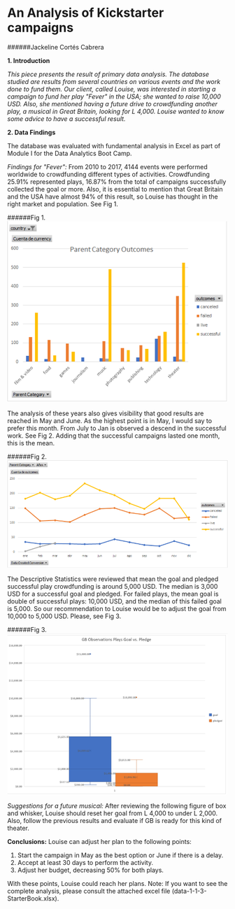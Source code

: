# An Analysis of Kickstarter campaigns
######Jackeline Cortés Cabrera

**1. Introduction**

_This piece presents the result of primary data analysis. The database studied are results from several countries on various events and the work done to fund them. Our client, called Louise, was interested in starting a campaign to fund her play "Fever" in the USA; she wanted to raise 10,000 USD. Also, she mentioned having a future drive to crowdfunding another play, a musical in Great Britain, looking for L 4,000. Louise wanted to know some advice to have a successful result._

**2. Data Findings**

The database was evaluated with fundamental analysis in Excel as part of Module I for the Data Analytics Boot Camp. 

_Findings for "Fever":_
From 2010 to 2017, 4144 events were performed worldwide to crowdfunding different types of activities. Crowdfunding 25.91% represented plays, 16.87% from the total of campaigns successfully collected the goal or more. Also, it is essential to mention that Great Britain and the USA have almost 94% of this result, so Louise has thought in the right market and population. See Fig 1.

######Fig 1.
![image_name](https://github.com/JackieCortes/kickstarter-analysis/blob/main/Fig1_ParentCategoryOutocome.png)

The analysis of these years also gives visibility that good results are reached in May and June. As the highest point is in May, I would say to prefer this month. From July to Jan is observed a descend in the successful work. See Fig 2.
Adding that the successful campaigns lasted one month, this is the mean. 

######Fig 2.
![image_name](https://github.com/JackieCortes/kickstarter-analysis/blob/main/Fig2_Outcomes_Based_on_Launched_Date.png)

The Descriptive Statistics were reviewed that mean the goal and pledged successful play crowdfunding is around 5,000 USD. The median is 3,000 USD for a successful goal and pledged. For failed plays, the mean goal is double of successful plays: 10,000 USD, and the median of this failed goal is 5,000. So our recommendation to Louise would be to adjust the goal from 10,000 to 5,000 USD. Please, see Fig 3.

######Fig 3.
![image_name](https://github.com/JackieCortes/kickstarter-analysis/blob/main/Fig3_GB_Results.png)

_Suggestions for a future musical:_
After reviewing the following figure of box and whisker, Louise should reset her goal from L 4,000 to under L 2,000. Also, follow the previous results and evaluate if GB is ready for this kind of theater. 

**Conclusions:**
Louise can adjust her plan to the following points:
  1.	Start the campaign in May as the best option or June if there is a delay. 
  2.	Accept at least 30 days to perform the activity.
  3.	Adjust her budget, decreasing 50% for both plays.

With these points, Louise could reach her plans. 
Note: If you want to see the complete analysis, please consult  the attached excel file (data-1-1-3-StarterBook.xlsx).
